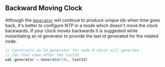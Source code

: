Backward Moving Clock
---------------------

Although the [`Generator`](latest/api/gr/jkl/uid/Generator.html) will continue 
to produce unique ids when time goes back, it's better to configure NTP in a 
mode which doesn't move the clock backwards. If your clock moves backwards it is
suggested while instantiating an id generator to provide the last id generated
for the related node.

```scala
// Constructs an Id generator for node 0 which will generate 
// Ids that come after the lastId
val generator = Generator(0L, lastId)
```
